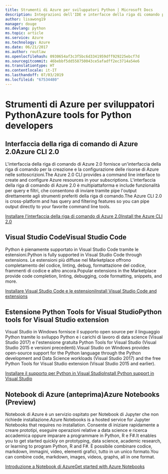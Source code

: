 ```yaml
---
title: Strumenti di Azure per sviluppatori Python | Microsoft Docs
description: Integrazioni dell'IDE e interfacce della riga di comando per gli sviluppatori Python in Azure.
author: lisawong19
manager: douge
ms.devlang: python
ms.topic: article
ms.service: Azure
ms.technology: Azure
ms.date: 06/21/2017
ms.author: routlaw
ms.openlocfilehash: 0930654af3c3f5bc6d3341959dff929225ebcf7d
ms.sourcegitcommit: 46bebbf5dd558750043ce5afadff2ec3714a54e6
ms.translationtype: HT
ms.contentlocale: it-IT
ms.lasthandoff: 07/03/2019
ms.locfileid: "67534480"
---
```

# <a name="azure-tools-for-python-developers"></a><span data-ttu-id="d36b9-103">Strumenti di Azure per sviluppatori Python</span><span class="sxs-lookup"><span data-stu-id="d36b9-103">Azure tools for Python developers</span></span>

## <a name="azure-cli-20"></a><span data-ttu-id="d36b9-104">Interfaccia della riga di comando di Azure 2.0</span><span class="sxs-lookup"><span data-stu-id="d36b9-104">Azure CLI 2.0</span></span>

<span data-ttu-id="d36b9-105">L'interfaccia della riga di comando di Azure 2.0 fornisce un'interfaccia della riga di comando per la creazione e la configurazione delle risorse di Azure nelle sottoscrizioni.</span><span class="sxs-lookup"><span data-stu-id="d36b9-105">The Azure 2.0 CLI provides a command line interface to create and configure Azure resources in your subscriptions.</span></span> <span data-ttu-id="d36b9-106">L'interfaccia della riga di comando di Azure 2.0 è multipiattaforma e include funzionalità per query e filtri, che consentono di inviare tramite pipe l'output direttamente agli strumenti preferiti della riga di comando.</span><span class="sxs-lookup"><span data-stu-id="d36b9-106">The Azure CLI 2.0 is cross-platform and has query and filtering features so you can pipe output directly to your favorite command line tools.</span></span> 

[<span data-ttu-id="d36b9-107">Installare l'interfaccia della riga di comando di Azure 2.0</span><span class="sxs-lookup"><span data-stu-id="d36b9-107">Install the Azure CLI 2.0</span></span>](https://docs.microsoft.com/cli/azure/install-azure-cli)

## <a name="visual-studio-code"></a><span data-ttu-id="d36b9-108">Visual Studio Code</span><span class="sxs-lookup"><span data-stu-id="d36b9-108">Visual Studio Code</span></span>
<span data-ttu-id="d36b9-109">Python è pienamente supportato in Visual Studio Code tramite le estensioni.</span><span class="sxs-lookup"><span data-stu-id="d36b9-109">Python is fully supported in Visual Studio Code through extensions.</span></span> <span data-ttu-id="d36b9-110">Le estensioni più diffuse nel Marketplace offrono completamento del codice, linting, debug, formattazione del codice, frammenti di codice e altro ancora.</span><span class="sxs-lookup"><span data-stu-id="d36b9-110">Popular extensions in the Marketplace provide code completion, linting, debugging, code formatting, snippets, and more.</span></span>

[<span data-ttu-id="d36b9-111">Installare Visual Studio Code e le estensioni</span><span class="sxs-lookup"><span data-stu-id="d36b9-111">Install Visual Studio Code and extensions</span></span>](https://code.visualstudio.com/docs/languages/python)

## <a name="python-tools-for-visual-studio-extension"></a><span data-ttu-id="d36b9-112">Estensione Python Tools for Visual Studio</span><span class="sxs-lookup"><span data-stu-id="d36b9-112">Python tools for Visual Studio extension</span></span>
<span data-ttu-id="d36b9-113">Visual Studio in Windows fornisce il supporto open source per il linguaggio Python tramite lo sviluppo Python e i carichi di lavoro di data science (Visual Studio 2017) e l'estensione gratuita Python Tools for Visual Studio (Visual Studio 2015 e versioni precedenti).</span><span class="sxs-lookup"><span data-stu-id="d36b9-113">Visual Studio on Windows provides open-source support for the Python language through the Python development and Data Science workloads (Visual Studio 2017) and the free Python Tools for Visual Studio extension (Visual Studio 2015 and earlier).</span></span> 

[<span data-ttu-id="d36b9-114">Installare il supporto per Python in Visual Studio</span><span class="sxs-lookup"><span data-stu-id="d36b9-114">Install Python support in Visual Studio</span></span>](https://docs.microsoft.com/visualstudio/python/installation)

## <a name="azure-notebooks-preview"></a><span data-ttu-id="d36b9-115">Notebook di Azure (anteprima)</span><span class="sxs-lookup"><span data-stu-id="d36b9-115">Azure Notebooks (Preview)</span></span>
<span data-ttu-id="d36b9-116">Notebook di Azure è un servizio ospitato per Notebook di Jupyter che non richiede installazione.</span><span class="sxs-lookup"><span data-stu-id="d36b9-116">Azure Notebooks is a hosted service for Jupyter Notebooks that requires no installation.</span></span> <span data-ttu-id="d36b9-117">Consente di iniziare rapidamente a creare prototipi, eseguire operazioni relative a data science e ricerca accademica oppure imparare a programmare in Python, R e F#.</span><span class="sxs-lookup"><span data-stu-id="d36b9-117">It enables you to get started quickly on prototyping, data science, academic research, or learning to program Python, R and F#.</span></span> <span data-ttu-id="d36b9-118">È possibile combinare codice, markdown, immagini, video, elementi grafici, tutto in un unico formato.</span><span class="sxs-lookup"><span data-stu-id="d36b9-118">You can combine code, markdown, images, videos, graphs, all in one format.</span></span>

[<span data-ttu-id="d36b9-119">Introduzione a Notebook di Azure</span><span class="sxs-lookup"><span data-stu-id="d36b9-119">Get started with Azure Notebooks</span></span>](https://notebooks.azure.com/)
